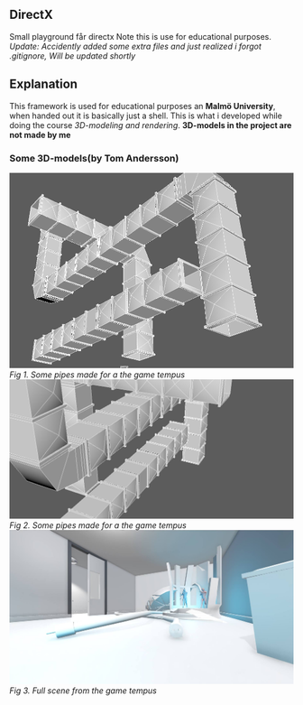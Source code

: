 ## DirectX
Small playground får directx
Note this is use for educational purposes.
*Update: Accidently added some extra files and just realized i forgot .gitignore, Will be updated shortly*

## Explanation
This framework is used for educational purposes an **Malmö University**, when handed out it is basically just a shell. This is what i developed while doing the course *3D-modeling and rendering*. **3D-models in the project are not made by me**

### Some 3D-models(by Tom Andersson)
![Some models made as assets for a game](https://github.com/Tomdozz/DirectX/blob/master/pipes.png)
*Fig 1. Some pipes made for a the game tempus*
![Some models made as assets for a game](https://github.com/Tomdozz/DirectX/blob/master/pipes2.png)
*Fig 2. Some pipes made for a the game tempus*
![Scene from the game tempus](https://github.com/Tomdozz/DirectX/blob/master/32644343_10212082383671224_1003683176461107200_n.jpg)
*Fig 3. Full scene from the game tempus*

